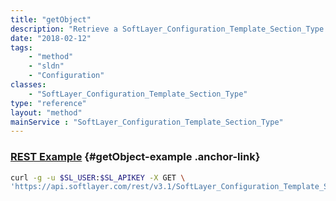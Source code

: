 ```yaml
---
title: "getObject"
description: "Retrieve a SoftLayer_Configuration_Template_Section_Type record."
date: "2018-02-12"
tags:
    - "method"
    - "sldn"
    - "Configuration"
classes:
    - "SoftLayer_Configuration_Template_Section_Type"
type: "reference"
layout: "method"
mainService : "SoftLayer_Configuration_Template_Section_Type"
---
```


### [REST Example](#getObject-example) <a href="/article/rest/"><i class="fas fa-question"></i></a> {#getObject-example .anchor-link} 
```bash
curl -g -u $SL_USER:$SL_APIKEY -X GET \
'https://api.softlayer.com/rest/v3.1/SoftLayer_Configuration_Template_Section_Type/{SoftLayer_Configuration_Template_Section_TypeID}/getObject'
```
